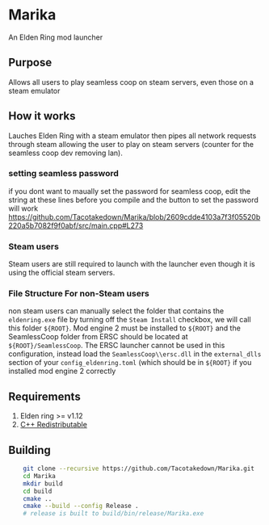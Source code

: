 # Marika

An Elden Ring mod launcher

## Purpose

Allows all users to play seamless coop on steam servers, even those on a steam emulator

## How it works

Lauches Elden Ring with a steam emulator then pipes all network requests through steam allowing the user to play on steam servers (counter for the seamless coop dev removing lan).

### setting seamless password

if you dont want to maually set the password for seamless coop, edit the string at these lines before you compile and the button to set the password will work https://github.com/Tacotakedown/Marika/blob/2609cdde4103a7f3f05520b220a5b7082f9f0abf/src/main.cpp#L273

### Steam users

Steam users are still required to launch with the launcher even though it is using the official steam servers.

### File Structure For non-Steam users

non steam users can manually select the folder that contains the `eldenring.exe` file by turning off the `Steam Install` checkbox, we will call this folder `${ROOT}`. Mod engine 2 must be installed to `${ROOT}` and the SeamlessCoop folder from ERSC should be located at `${ROOT}/SeamlessCoop`. The ERSC launcher cannot be used in this configuration, instead load the `SeamlessCoop\\ersc.dll` in the `external_dlls` section of your  `config_eldenring.toml` (which should be in `${ROOT}` if you installed mod engine 2 correctly

## Requirements

1. Elden ring >= v1.12 
2. [C++ Redistributable](https://aka.ms/vs/17/release/vc_redist.x64.exe)

## Building

```bash
    git clone --recursive https://github.com/Tacotakedown/Marika.git
    cd Marika
    mkdir build
    cd build
    cmake ..
    cmake --build --config Release .
    # release is built to build/bin/release/Marika.exe
```

